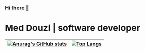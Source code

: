 ### Hi there 👋
<h1>Med Douzi | software developer</h1> 

|[![Anurag's GitHub stats](https://github-readme-stats.vercel.app/api?username=meddouzi&show_icons=true&theme=radical)](https://github.com/anuraghazra/github-readme-stats)|[![Top Langs](https://github-readme-stats.vercel.app/api/top-langs/?username=meddouzi&theme=radical)](https://github.com/anuraghazra/github-readme-stats)|
|:---:|:---:|



<!--
**meddouzi/meddouzi** is a ✨ _special_ ✨ repository because its `README.md` (this file) appears on your GitHub profile.

Here are some ideas to get you started:

- 🔭 I’m currently working on ...
- 🌱 I’m currently learning ...
- 👯 I’m looking to collaborate on ...
- 🤔 I’m looking for help with ...
- 💬 Ask me about ...
- 📫 How to reach me: ...
- 😄 Pronouns: ...
- ⚡ Fun fact: ...
-->

